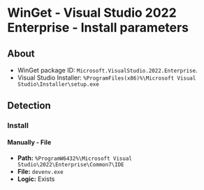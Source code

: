 # WinGet - Visual Studio 2022 Enterprise - Install parameters

## About

* WinGet package ID: `Microsoft.VisualStudio.2022.Enterprise`.
* Visual Studio Installer: `%ProgramFiles(x86)%\Microsoft Visual Studio\Installer\setup.exe`

## Detection

### Install

#### Manually - File

* **Path:** `%ProgramW6432%\Microsoft Visual Studio\2022\Enterprise\Common7\IDE`
* **File:** `devenv.exe`
* **Logic:** Exists

